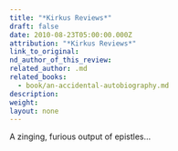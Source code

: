 ```yaml
---
title: "*Kirkus Reviews*"
draft: false
date: 2010-08-23T05:00:00.000Z
attribution: "*Kirkus Reviews*"
link_to_original:
nd_author_of_this_review:
related_author: .md
related_books:
  - book/an-accidental-autobiography.md
description:
weight:
layout: none
---
```

A zinging, furious output of epistles…

